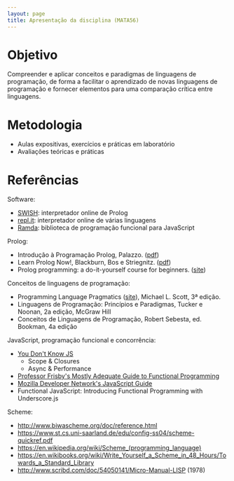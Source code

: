 ```yaml
---
layout: page
title: Apresentação da disciplina (MATA56)
---
```


# Objetivo

Compreender e aplicar conceitos e paradigmas de linguagens de programação, de forma a facilitar o aprendizado de novas linguagens de programação e fornecer elementos para uma comparação crítica entre linguagens.

# Metodologia

- Aulas expositivas, exercícios e práticas em laboratório
- Avaliações teóricas e práticas

# Referências

Software:

- [SWISH](http://swish.swi-prolog.org/): interpretador online de Prolog
- [repl.it](https://repl.it/languages): interpretador online de várias linguagens
- [Ramda](http://ramdajs.com/): biblioteca de programação funcional para JavaScript

Prolog:

- Introdução à Programação Prolog, Palazzo. ([pdf](http://disciplinas.dcc.ufba.br/pub/MATA56/20092/prolog-palazzo.pdf))
- Learn Prolog Now!, Blackburn, Bos e Striegnitz. ([pdf](http://www.dis.uniroma1.it/~gemignani/documents/lucia/LearnPrologNow.pdf))
- Prolog programming: a do-it-yourself course for beginners. ([site](http://cs.union.edu/~striegnk/courses/esslli04prolog/))

Conceitos de linguagens de programação:

- Programming Language Pragmatics ([site](https://www.cs.rochester.edu/u/scott/pragmatics/3e/)), Michael L. Scott, 3ª edição.
- Linguagens de Programação: Princípios e Paradigmas, Tucker e Noonan, 2a edição, McGraw Hill
- Conceitos de Linguagens de Programação, Robert Sebesta, ed. Bookman, 4a edição

JavaScript, programação funcional e concorrência:

- [You Don't Know JS](https://github.com/getify/You-Dont-Know-JS)
    - Scope & Closures
    - Async & Performance
- [Professor Frisby's Mostly Adequate Guide to Functional Programming](https://drboolean.gitbooks.io/mostly-adequate-guide/content/)
- [Mozilla Developer Network's JavaScript Guide](https://developer.mozilla.org/en-US/docs/Web/JavaScript/Guide)
- Functional JavaScript: Introducing Functional Programming with Underscore.js

Scheme:

- <http://www.biwascheme.org/doc/reference.html>
- <https://www.st.cs.uni-saarland.de/edu/config-ss04/scheme-quickref.pdf>
- <https://en.wikipedia.org/wiki/Scheme_(programming_language)>
- <https://en.wikibooks.org/wiki/Write_Yourself_a_Scheme_in_48_Hours/Towards_a_Standard_Library>
- <http://www.scribd.com/doc/54050141/Micro-Manual-LISP> (1978)
